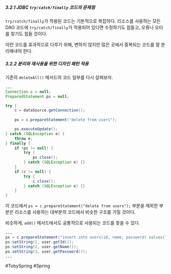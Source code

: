 ##### 3.2.1 JDBC `try/catch/finally` 코드의 문제점
`try/catch/finally`가 적용된 코드는 기본적으로 복잡하다. 리소스를 사용하는 모든 DAO 코드에 `try/catch/finally`가 적용되어 있다면 수정하기도 힘들고, 오류나 오타를 찾기도 힘들 것이다.

이런 코드를 효과적으로 다루기 위해, 변하지 않지만 많은 곳에서 중복되는 코드를 잘 분리해내야 한다. 
##### 3.2.2 분리와 재사용을 위한 디자인 패턴 적용
기존의 `deleteAll()` 메서드의 코드 일부를 다시 살펴보자.
```java
...
Connection c = null;
PreparedStatement ps = null;

try {
	c = dataSource.getConnection();
	
	ps = c.prepareStatement("delete from users");

	ps.executeUpdate();
} catch (SQLException e) {
	throw e;
} finally {
	if (ps != null) { 
		try {
			ps.close();
		} catch (SQLException e) {}
	}
	if (c != null) { 
		try {
			c.close();
		} catch (SQLException e) {}
	}
}
```
이 코드에서 `ps = c.prepareStatement("delete from users");` 부분을 제외한 부분은 리소스를 사용하는 대부분의 코드에서 비슷한 구조를 가질 것이다. 

비슷하게, `add()` 메서드에서도 공통적으로 사용되는 코드를 찾을 수 있다.
```java
...
ps = c.prepareStatement("insert into users(id, name, password) values(?,?,?)");
ps.setString(1, user.getId());
ps.setString(2, user.getName());
ps.setString(3, user.getPassword());
...
```


#TobySpring #Spring 